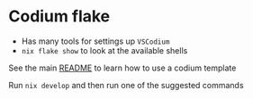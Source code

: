 # Codium flake

- Has many tools for settings up `VSCodium`
- `nix flake show` to look at the available shells

See the main [README](../README.md#templates) to learn how to use a codium template

Run `nix develop` and then run one of the suggested commands
